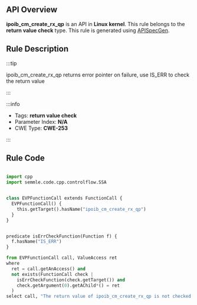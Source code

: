 ---
---


## API Overview
**ipoib_cm_create_rx_qp** is an API in **Linux kernel**. This rule belongs to the **return value check** type. This rule is generated using [APISpecGen](../../tools/APISpecGen).
## Rule Description

:::tip

ipoib_cm_create_rx_qp returns error pointer on failure, use IS_ERR to check the return value

:::

:::info

- Tags: **return value check**
- Parameter Index: **N/A**
- CWE Type: **CWE-253**

:::

## Rule Code
```python

import cpp
import semmle.code.cpp.controlflow.SSA


class EVPFunctionCall extends FunctionCall {
  EVPFunctionCall() {
    this.getTarget().hasName("ipoib_cm_create_rx_qp")
  }
}


predicate isErrCheckFunction(Function f) {
  f.hasName("IS_ERR") 
}

from EVPFunctionCall call, ValueAccess ret
where
  ret = call.getAnAccess() and
  not exists(FunctionCall check |
    isErrCheckFunction(check.getTarget()) and
    check.getArgument(0).getAChild*() = ret
  )
select call, "The return value of ipoib_cm_create_rx_qp is not checked with IS_ERR."
    
```